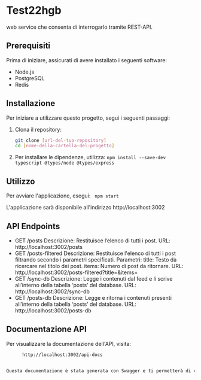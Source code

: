 # Test22hgb

web service che consenta di interrogarlo tramite REST-API.

## Prerequisiti

Prima di iniziare, assicurati di avere installato i seguenti software:

- Node.js
- PostgreSQL
- Redis

## Installazione

Per iniziare a utilizzare questo progetto, segui i seguenti passaggi:

1. Clona il repository:
   ```bash
   git clone [url-del-tuo-repository]
   cd [nome-della-cartella-del-progetto]
2. Per installare le dipendenze, utilizza: 
   ``` npm install --save-dev typescript @types/node @types/express ```

## Utilizzo
Per avviare l'applicazione, esegui:
  ``` npm start```

L'applicazione sarà disponibile all'indirizzo http://localhost:3002

## API Endpoints
- GET /posts
Descrizione: Restituisce l’elenco di tutti i post.
URL: http://localhost:3002/posts
- GET /posts-filtered
Descrizione: Restituisce l'elenco di tutti i post filtrando secondo i parametri specificati.
Parametri:
title: Testo da ricercare nel titolo dei post.
items: Numero di post da ritornare.
URL: http://localhost:3002/posts-filtered?title=<testo>&items=<numero>
- GET /sync-db
Descrizione: Legge i contenuti dal feed e li scrive all’interno della tabella ‘posts’ del database.
URL: http://localhost:3002/sync-db
- GET /posts-db
Descrizione: Legge e ritorna i contenuti presenti all’interno della tabella ‘posts’ del database.
URL: http://localhost:3002/posts-db

## Documentazione API
Per visualizzare la documentazione dell'API, visita:
```bash
      http://localhost:3002/api-docs


Questa documentazione è stata generata con Swagger e ti permetterà di vedere tutti i punti di accesso disponibili e di testarli direttamente tramite l'interfaccia utente di Swagger.
